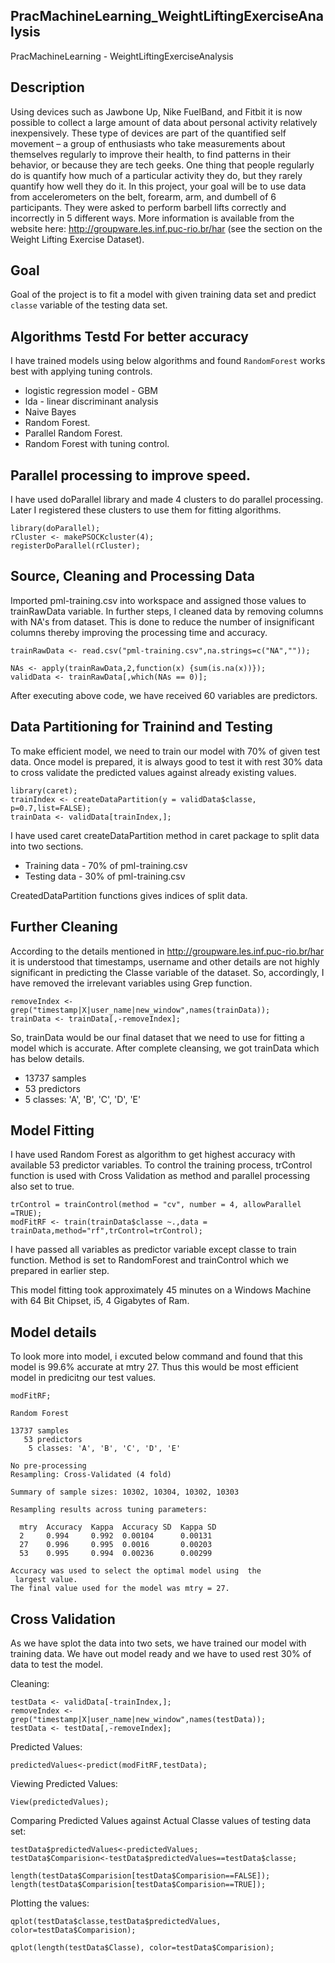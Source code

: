 PracMachineLearning_WeightLiftingExerciseAnalysis
------------------------------------------------------------
PracMachineLearning - WeightLiftingExerciseAnalysis


Description
--------------------
Using devices such as Jawbone Up, Nike FuelBand, and Fitbit it is now possible to collect a large amount of data about personal activity relatively inexpensively. These type of devices are part of the quantified self movement – a group of enthusiasts who take measurements about themselves regularly to improve their health, to find patterns in their behavior, or because they are tech geeks. One thing that people regularly do is quantify how much of a particular activity they do, but they rarely quantify how well they do it. In this project, your goal will be to use data from accelerometers on the belt, forearm, arm, and dumbell of 6 participants. They were asked to perform barbell lifts correctly and incorrectly in 5 different ways. More information is available from the website here: http://groupware.les.inf.puc-rio.br/har (see the section on the Weight Lifting Exercise Dataset).

Goal
----------------
Goal of the project is to fit a model with given training data set and predict `classe` variable of the testing data set.


Algorithms Testd For better accuracy
---------------------------------------
I have trained models using below algorithms and found `RandomForest` works best with applying tuning controls.
* logistic regression model - GBM
* lda - linear discriminant analysis 
* Naive Bayes
* Random Forest.
* Parallel Random Forest.
* Random Forest with tuning control.

Parallel processing to improve speed.
----------------------------
I have used doParallel library and made 4 clusters to do parallel processing. Later I registered these clusters to use them for fitting algorithms.

```
library(doParallel);
rCluster <- makePSOCKcluster(4);
registerDoParallel(rCluster);
```

Source, Cleaning and Processing Data
--------------------------
Imported pml-training.csv into workspace and assigned those values to trainRawData variable. In further steps, I cleaned data by removing columns with NA's from dataset. This is done to reduce the number of insignificant columns thereby improving the processing time and accuracy.

```
trainRawData <- read.csv("pml-training.csv",na.strings=c("NA",""));

NAs <- apply(trainRawData,2,function(x) {sum(is.na(x))});
validData <- trainRawData[,which(NAs == 0)];
```
After executing above code, we have received 60 variables are predictors.


Data Partitioning for Trainind and Testing
------------------------------
To make efficient model, we need to train our model with 70% of given test data. Once model is prepared, it is always good to test it with rest 30% data to cross validate the predicted values against already existing values.

```
library(caret);
trainIndex <- createDataPartition(y = validData$classe, p=0.7,list=FALSE);
trainData <- validData[trainIndex,];
```
I have used caret createDataPartition method in caret package to split data into two sections.
* Training data - 70% of pml-training.csv
* Testing data - 30% of pml-training.csv

CreatedDataPartition functions gives indices of split data. 

Further Cleaning
------------------------

According to the details mentioned in http://groupware.les.inf.puc-rio.br/har it is understood that timestamps, username and other details are not highly significant in predicting the Classe variable of the dataset. So, accordingly, I have removed the irrelevant variables using Grep function.

```
removeIndex <- grep("timestamp|X|user_name|new_window",names(trainData));
trainData <- trainData[,-removeIndex];
```

So, trainData would be our final dataset that we need to use for fitting a model which is accurate.
After complete cleansing, we got trainData which has below details.
*    13737 samples
*    53 predictors
*    5 classes: 'A', 'B', 'C', 'D', 'E'


Model Fitting
---------------------
I have used Random Forest as algorithm to get highest accuracy with available 53 predictor variables. To control the training process, trControl function is used with Cross Validation as method and parallel processing also set to true.


```
trControl = trainControl(method = "cv", number = 4, allowParallel =TRUE);
modFitRF <- train(trainData$classe ~.,data = trainData,method="rf",trControl=trControl);
```
I have passed all variables as predictor variable except classe to train function. Method is set to RandomForest and trainControl which we prepared in earlier step.

This model fitting took approximately 45 minutes on a Windows Machine with 64 Bit Chipset, i5, 4 Gigabytes of Ram.

Model details
-----------------
To look more into model, i excuted below command and found that this model is 99.6% accurate at mtry 27. Thus this would be most efficient model in predicitng our test values.

```
modFitRF;
```

```
Random Forest 

13737 samples
   53 predictors
    5 classes: 'A', 'B', 'C', 'D', 'E' 

No pre-processing
Resampling: Cross-Validated (4 fold) 

Summary of sample sizes: 10302, 10304, 10302, 10303 

Resampling results across tuning parameters:

  mtry  Accuracy  Kappa  Accuracy SD  Kappa SD
  2     0.994     0.992  0.00104      0.00131 
  27    0.996     0.995  0.0016       0.00203 
  53    0.995     0.994  0.00236      0.00299 

Accuracy was used to select the optimal model using  the
 largest value.
The final value used for the model was mtry = 27. 
```



Cross Validation
------------------------
As we have splot the data into two sets, we have trained our model with training data. We have out model ready and we have to used rest 30% of data to test the model.

Cleaning:
```
testData <- validData[-trainIndex,];
removeIndex <- grep("timestamp|X|user_name|new_window",names(testData));
testData <- testData[,-removeIndex];
```

Predicted Values:
```
predictedValues<-predict(modFitRF,testData);
```

Viewing Predicted Values:

```
View(predictedValues);
```


Comparing Predicted Values against Actual Classe values of testing data set:

```
testData$predictedValues<-predictedValues;
testData$Comparision<-testData$predictedValues==testData$classe;

length(testData$Comparision[testData$Comparision==FALSE]);
length(testData$Comparision[testData$Comparision==TRUE]);
```



Plotting the values:
```
qplot(testData$classe,testData$predictedValues, color=testData$Comparision);
```

```
qplot(length(testData$Classe), color=testData$Comparision);
```
